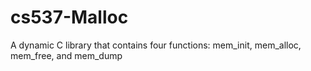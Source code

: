 cs537-Malloc
============

A dynamic C library that contains four functions: mem_init, mem_alloc, mem_free, and mem_dump
